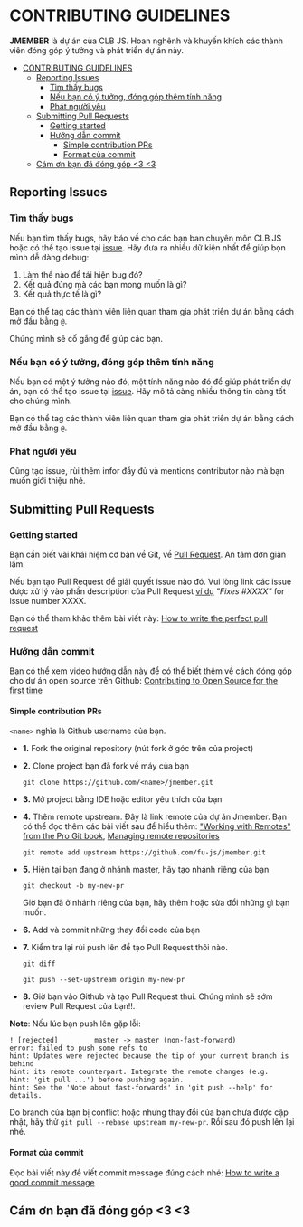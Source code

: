 # CONTRIBUTING GUIDELINES

**JMEMBER** là dự án của CLB JS. Hoan nghênh và khuyến khích các thành viên đóng góp ý tưởng và phát triển dự án này.

- [CONTRIBUTING GUIDELINES](#contributing-guidelines)
  - [Reporting Issues](#reporting-issues)
    - [Tìm thấy bugs](#tìm-thấy-bugs)
    - [Nếu bạn có ý tưởng, đóng góp thêm tính năng](#nếu-bạn-có-ý-tưởng-đóng-góp-thêm-tính-năng)
    - [Phát người yêu](#phát-người-yêu)
  - [Submitting Pull Requests](#submitting-pull-requests)
    - [Getting started](#getting-started)
    - [Hướng dẫn commit](#hướng-dẫn-commit)
      - [Simple contribution PRs](#simple-contribution-prs)
      - [Format của commit](#format-của-commit)
  - [Cám ơn bạn đã đóng góp <3 <3](#cám-ơn-bạn-đã-đóng-góp-3-3)

## Reporting Issues

### Tìm thấy bugs

Nếu bạn tìm thấy bugs, hãy báo về cho các bạn ban chuyên môn CLB JS hoặc có thể tạo issue tại [issue](https://github.com/fu-js/jmember/issues/new). Hãy đưa ra nhiều dữ kiện nhất để giúp bọn mình dễ dàng debug:

1. Làm thế nào để tái hiện bug đó?
2. Kết quả đúng mà các bạn mong muốn là gì?
3. Kết quả thực tế là gì?

Bạn có thể tag các thành viên liên quan tham gia phát triển dự án bằng cách mở đầu bằng `@`.

Chúng mình sẽ cố gắng để giúp các bạn.

### Nếu bạn có ý tưởng, đóng góp thêm tính năng

Nếu bạn có một ý tưởng nào đó, một tính năng nào đó để giúp phát triển dự án, bạn có thể tạo issue tại [issue](https://github.com/fu-js/jmember/issues/new). Hãy mô tả càng nhiều thông tin càng tốt cho chúng mình.

Bạn có thể tag các thành viên liên quan tham gia phát triển dự án bằng cách mở đầu bằng `@`.

### Phát người yêu

Cũng tạo issue, rùi thêm infor đầy đủ và mentions contributor nào mà bạn muốn giới thiệu nhé.

## Submitting Pull Requests

### Getting started

Bạn cần biết vài khái niệm cơ bản về Git, về [Pull Request](https://help.github.com/articles/using-pull-requests). An tâm đơn giản lắm.

Nếu bạn tạo Pull Request để giải quyết issue nào đó. Vui lòng link các issue được xử lý vào phần description của Pull Request [ví dụ](https://help.github.com/articles/closing-issues-via-commit-messages/)
_"Fixes #XXXX"_ for issue number XXXX.

Bạn có thể tham khảo thêm bài viết này: [How to write the perfect pull request](https://github.blog/2015-01-21-how-to-write-the-perfect-pull-request/)

### Hướng dẫn commit

Bạn có thể xem video hướng dẫn này để có thể biết thêm về cách đóng góp cho dự án open source trên Github: [Contributing to Open Source for the first time](https://www.youtube.com/watch?v=c6b6B9oN4Vg)

#### Simple contribution PRs

`<name>` nghĩa là Github username của bạn.

- **1.** Fork the original repository (nút fork ở góc trên của project)
- **2.** Clone project bạn đã fork về máy của bạn
  
  ```shell
  git clone https://github.com/<name>/jmember.git
  ```

- **3.** Mở project bằng IDE hoặc editor yêu thích của bạn
- **4.** Thêm remote upstream. Đây là link remote của dự án Jmember. Bạn có thể đọc thêm các bài viết sau để hiểu thêm: ["Working with Remotes" from the Pro Git book](https://git-scm.com/book/en/v2/Git-Basics-Working-with-Remotes), [Managing remote repositories](https://docs.github.com/en/get-started/getting-started-with-git/managing-remote-repositories)
  
  ```shell
  git remote add upstream https://github.com/fu-js/jmember.git
  ```

- **5.** Hiện tại bạn đang ở nhánh master, hãy tạo nhánh riêng của bạn
  
  ```shell
  git checkout -b my-new-pr
  ```

  Giờ bạn đã ở nhánh riêng của bạn, hãy thêm hoặc sửa đổi những gì bạn muốn.

- **6.** Add và commit những thay đổi code của bạn
- **7.** Kiểm tra lại rùi push lên để tạo Pull Request thôi nào.
  
  ```shell
  git diff

  git push --set-upstream origin my-new-pr
  ```

- **8.** Giờ bạn vào Github và tạo Pull Request thui. Chúng mình sẽ sớm review Pull Request của bạn!!.

**Note**: Nếu lúc bạn push lên gặp lỗi:

```shell
! [rejected]         master -> master (non-fast-forward)
error: failed to push some refs to 
hint: Updates were rejected because the tip of your current branch is behind
hint: its remote counterpart. Integrate the remote changes (e.g.
hint: 'git pull ...') before pushing again.
hint: See the 'Note about fast-forwards' in 'git push --help' for details.
```

Do branch của bạn bị conflict hoặc nhưng thay đổi của bạn chưa được cập nhật, hãy thử ```git pull --rebase upstream my-new-pr```. Rồi sau đó push lên lại nhé.

#### Format của commit

Đọc bài viết này để viết commit message đúng cách nhé: [How to write a good commit message](https://dev.to/chrissiemhrk/git-commit-message-5e21)

## Cám ơn bạn đã đóng góp <3 <3
